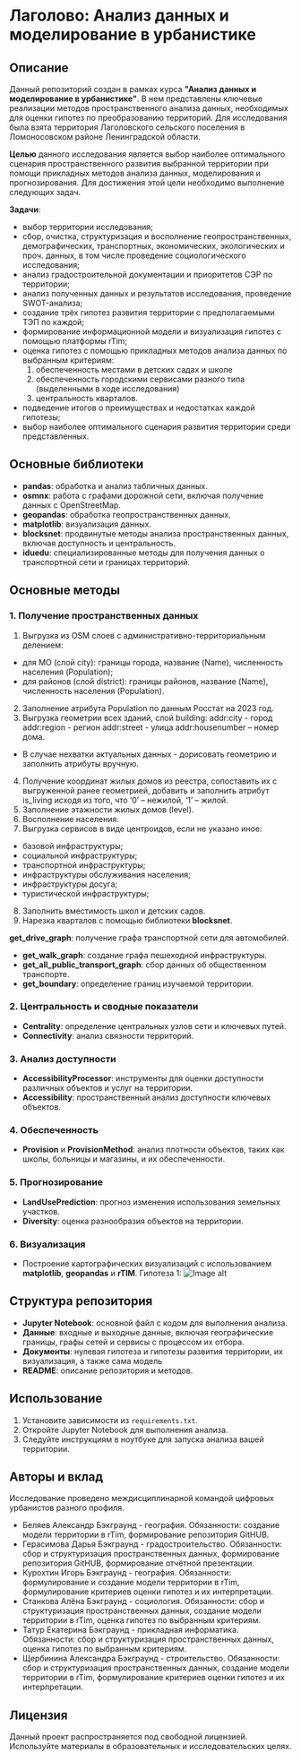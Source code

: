 # Лаголово: Анализ данных и моделирование в урбанистике


## Описание
Данный репозиторий создан в рамках курса **"Анализ данных и моделирование в урбанистике"**. В нем представлены ключевые реализации методов пространственного анализа данных, необходимых для оценки гипотез по преобразованию территорий. 
Для исследования была взята территория Лаголовского сельского поселения в Ломоносовском районе Ленинградской области. 

**Целью** данного исследования является выбор наиболее оптимального сценария пространственного развития выбранной территории при помощи прикладных методов анализа данных, моделирования и прогнозирования. 
Для достижения этой цели необходимо выполнение следующих задач.

**Задачи**:
- выбор территории исследования;
- сбор, очистка, структуризация и восполнение геопространственных, демографических, транспортных, экономических, экологических и проч. данных, в том числе проведение социологического исследования;
- анализ градостроительной документации и приоритетов СЭР по территории;
- анализ полученных данных и результатов исследования, проведение SWOT-анализа;
- создание трёх гипотез развития территории с предполагаемыми ТЭП по каждой;
- формирование информационной модели и визуализация гипотез с помощью платформы rTim;
- оценка гипотез с помощью прикладных методов анализа данных по выбранным критериям:
  1) обеспеченность местами в детских садах и школе
  2) обеспеченность городскими сервисами разного типа (выделенными в ходе исследования)
  3) центральность кварталов.
- подведение итогов о преимуществах и недостатках каждой гипотезы;
- выбор наиболее оптимального сценария развития территории среди представленных.

## Основные библиотеки
- **pandas**: обработка и анализ табличных данных.
- **osmnx**: работа с графами дорожной сети, включая получение данных с OpenStreetMap.
- **geopandas**: обработка геопространственных данных.
- **matplotlib**: визуализация данных.
- **blocksnet**: продвинутые методы анализа пространственных данных, включая доступность и центральность.
- **iduedu**: специализированные методы для получения данных о транспортной сети и границах территорий.

## Основные методы

### 1. Получение пространственных данных
1. Выгрузка из OSM слоев с административно-территориальным делением:
- для МО (слой city): границы города, название (Name), численность населения (Population);
- для районов (слой district): границы районов, название (Name), численность населения (Population).
2. Заполнение атрибута Population по данным Росстат на 2023 год.
3. Выгрузка геометрии всех зданий, слой building:
  addr:city - город
  addr:region - регион
  addr:street - улица
  addr:housenumber – номер дома.
  * В случае нехватки актуальных данных - дорисовать геометрию и заполнить атрибуты вручную.
4. Получение координат жилых домов из реестра, сопоставить их с выгруженной ранее геометрией, добавить и заполнить атрибут is_living исходя из того, что
‘0’ – нежилой, ‘1’ – жилой.
5. Заполнение этажности жилых домов (level).
6. Восполнение населения.
7. Выгрузка сервисов в виде центроидов, если не указано иное:
- базовой инфраструктуры;
- социальной инфраструктуры;
- транспортной инфраструктуры;
- инфраструктуры обслуживания населения;
- инфраструктуры досуга;
- туристической инфраструктуры;
8. Заполнить вместимость школ и детских садов.
9. Нарезка кварталов с помощью библиотеки **blocksnet**.

**get_drive_graph**: получение графа транспортной сети для автомобилей.
- **get_walk_graph**: создание графа пешеходной инфраструктуры.
- **get_all_public_transport_graph**: сбор данных об общественном транспорте.
- **get_boundary**: определение границ изучаемой территории.

### 2. Центральность и сводные показатели
- **Centrality**: определение центральных узлов сети и ключевых путей.
- **Connectivity**: анализ связности территорий.

### 3. Анализ доступности
- **AccessibilityProcessor**: инструменты для оценки доступности различных объектов и услуг на территории.
- **Accessibility**: пространственный анализ доступности ключевых объектов.

### 4. Обеспеченность
- **Provision** и **ProvisionMethod**: анализ плотности объектов, таких как школы, больницы и магазины, и их обеспеченности.

### 5. Прогнозирование
- **LandUsePrediction**: прогноз изменения использования земельных участков.
- **Diversity**: оценка разнообразия объектов на территории.

### 6. Визуализация
- Построение картографических визуализаций с использованием **matplotlib**, **geopandas** и **rTIM**.
Гипотеза 1:
![Image alt](https://github.com/{lavande-epices}/{lagolowo}/raw/{master}/{docs}/{hyp1}/2.1.png)

## Структура репозитория
- **Jupyter Notebook**: основной файл с кодом для выполнения анализа.
- **Данные**: входные и выходные данные, включая географические границы, графы сетей и сервисы с процессом их отбора.
- **Документы**: нулевая гипотеза и гипотезы развития территории, их визуализация, а также сама модель
- **README**: описание репозитория и методов.

## Использование
1. Установите зависимости из `requirements.txt`.
2. Откройте Jupyter Notebook для выполнения анализа.
3. Следуйте инструкциям в ноутбуке для запуска анализа вашей территории.

## Авторы и вклад
Исследование проведено междисциплинарной командой цифровых урбанистов разного профиля.
- Беляев Александр
   Бэкграунд - география.
    Обязанности: создание модели территории в rTim, формирование репозитория GitHUB.
- Герасимова Дарья
   Бэкграунд - градостроительство.
     Обязанности: сбор и структуризация пространственных данных, формирование репозитория GitHUB, формирование отчётной презентации.
- Курохтин Игорь
   Бэкграунд - география.
    Обязанности: формулирование и создание модели территории в rTim, формулирование критериев оценки гипотез и их интерпретации.
- Станкова Алёна
   Бэкграунд - социология.
    Обязанности: сбор и структуризация пространственных данных, создание модели территории в rTim, оценка гипотез по выбранным критериям. 
- Татур Екатерина
   Бэкграунд - прикладная информатика.
    Обязанности: сбор и структуризация пространственных данных, оценка гипотез по выбранным критериям. 
- Щербинина Александра
   Бэкграунд - строительство.
    Обязанности: сбор и структуризация пространственных данных, создание модели территории в rTim, формулирование критериев оценки гипотез и их интерпретации.

## Лицензия
Данный проект распространяется под свободной лицензией. Используйте материалы в образовательных и исследовательских целях.
